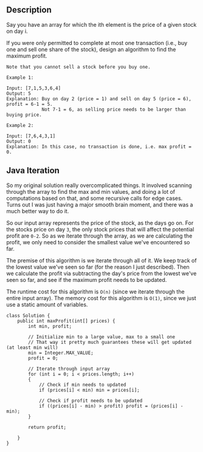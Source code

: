 ## Description

Say you have an array for which the ith element is the price of a given stock on day i.

If you were only permitted to complete at most one transaction (i.e., buy one and sell one share of the stock), design an algorithm to find the maximum profit.

```
Note that you cannot sell a stock before you buy one.

Example 1:

Input: [7,1,5,3,6,4]
Output: 5
Explanation: Buy on day 2 (price = 1) and sell on day 5 (price = 6), profit = 6-1 = 5.
             Not 7-1 = 6, as selling price needs to be larger than buying price.

Example 2:

Input: [7,6,4,3,1]
Output: 0
Explanation: In this case, no transaction is done, i.e. max profit = 0.
```

## Java Iteration

So my original solution really overcomplicated things. It involved scanning through the array to find the max and min values, and doing a lot of computations based on that, and some recursive calls for edge cases. Turns out I was just having a major smooth brain moment, and there was a much better way to do it.

So our input array represents the price of the stock, as the days go on. For the stocks price on day `3`, the only stock prices that will affect the potential profit are `0-2`. So as we iterate through the array, as we are calculating the profit, we only need to consider the smallest value we've encountered so far.

The premise of this algorithm is we iterate through all of it. We keep track of the lowest value we've seen so far (for the reason I just described). Then we calculate the profit via subtracting the day's price from the lowest we've seen so far, and see if the maximum profit needs to be updated.

The runtime cost for this algorithm is `O(n)` (since we iterate through the entire input array). The memory cost for this algorithm is `O(1)`, since we just use a static amount of variables.

```
class Solution {
    public int maxProfit(int[] prices) {
        int min, profit;
        
        // Initialize min to a large value, max to a small one
        // That way it pretty much guarantees these will get updated (at least min will)
        min = Integer.MAX_VALUE;
        profit = 0;
        
        // Iterate through input array
        for (int i = 0; i < prices.length; i++)
        {
            // Check if min needs to updated
            if (prices[i] < min) min = prices[i];
            
            // Check if profit needs to be updated
            if ((prices[i] - min) > profit) profit = (prices[i] - min);
        }
        
        return profit;

    }
}
```

